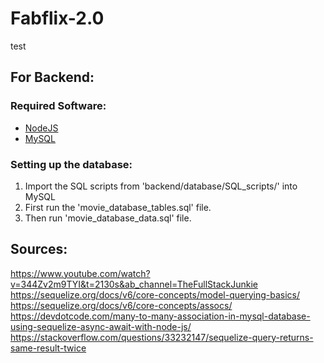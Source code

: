 # Fabflix-2.0

test

## For Backend:

### Required Software:

- [NodeJS](https://nodejs.org/en/download/)
- [MySQL](https://dev.mysql.com/downloads/windows/installer/8.0.html)

### Setting up the database:

1. Import the SQL scripts from 'backend/database/SQL_scripts/' into MySQL
2. First run the 'movie_database_tables.sql' file.
3. Then run 'movie_database_data.sql' file.

## Sources:

https://www.youtube.com/watch?v=344Zv2m9TYI&t=2130s&ab_channel=TheFullStackJunkie
https://sequelize.org/docs/v6/core-concepts/model-querying-basics/
https://sequelize.org/docs/v6/core-concepts/assocs/
https://devdotcode.com/many-to-many-association-in-mysql-database-using-sequelize-async-await-with-node-js/
https://stackoverflow.com/questions/33232147/sequelize-query-returns-same-result-twice
